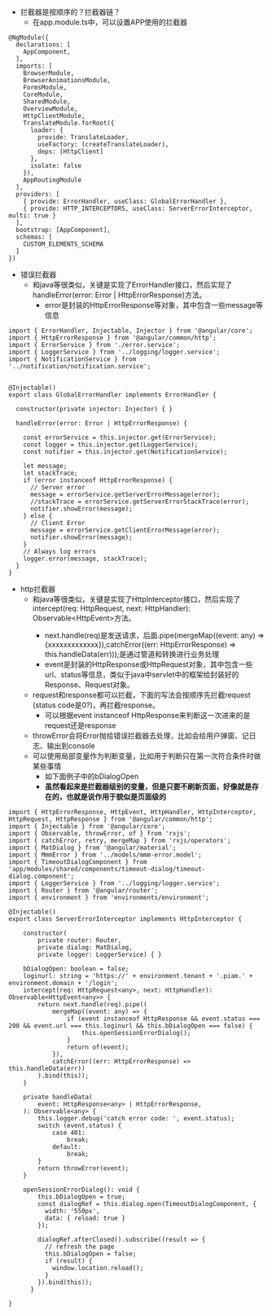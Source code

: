 * 拦截器是按顺序的？拦截器链？
    * 在app.module.ts中，可以设置APP使用的拦截器

```
@NgModule({
  declarations: [
    AppComponent,
  ],
  imports: [
    BrowserModule,
    BrowserAnimationsModule,
    FormsModule,
    CoreModule,
    SharedModule,
    OverviewModule,
    HttpClientModule,
    TranslateModule.forRoot({
      loader: {
        provide: TranslateLoader,
        useFactory: (createTranslateLoader),
        deps: [HttpClient]
      },
      isolate: false
    }),
    AppRoutingModule
  ],
  providers: [
    { provide: ErrorHandler, useClass: GlobalErrorHandler },
    { provide: HTTP_INTERCEPTORS, useClass: ServerErrorInterceptor, multi: true }
  ],
  bootstrap: [AppComponent],
  schemas: [
    CUSTOM_ELEMENTS_SCHEMA
  ]
})
```

* 错误拦截器
    * 和java等很类似，关键是实现了ErrorHandler接口，然后实现了handleError(error: Error | HttpErrorResponse)方法。
        * error是封装的HttpErrorResponse等对象，其中包含一些message等信息

```
import { ErrorHandler, Injectable, Injector } from '@angular/core';
import { HttpErrorResponse } from '@angular/common/http';
import { ErrorService } from './error.service';
import { LoggerService } from '../logging/logger.service';
import { NotificationService } from '../notification/notification.service';


@Injectable()
export class GlobalErrorHandler implements ErrorHandler {

  constructor(private injector: Injector) { }

  handleError(error: Error | HttpErrorResponse) {

    const errorService = this.injector.get(ErrorService);
    const logger = this.injector.get(LoggerService);
    const notifier = this.injector.get(NotificationService);

    let message;
    let stackTrace;
    if (error instanceof HttpErrorResponse) {
      // Server error
      message = errorService.getServerErrorMessage(error);
      //stackTrace = errorService.getServerErrorStackTrace(error);
      notifier.showError(message);
    } else {
      // Client Error
      message = errorService.getClientErrorMessage(error);
      notifier.showError(message);
    }
    // Always log errors
    logger.error(message, stackTrace);
  }
}
```

* http拦截器
    * 和java等很类似，关键是实现了HttpInterceptor接口，然后实现了intercept(req: HttpRequest<any>, next: HttpHandler): Observable<HttpEvent<any>>方法。
        * next.handle(req)是发送请求，后面.pipe(mergeMap((event: any) => {xxxxxxxxxxxxx}),catchError((err: HttpErrorResponse) => this.handleData(err)));是通过管道和转换进行业务处理
        * event是封装的HttpResponse或HttpRequest对象，其中包含一些url、status等信息，类似于java中servlet中的框架给封装好的Response、Request对象。
    * request和response都可以拦截，下面的写法会按顺序先拦截request (status code是0?)，再拦截response。
        * 可以根据event instanceof HttpResponse来判断这一次进来的是request还是response
    * throwError会将Error抛给错误拦截器去处理，比如会给用户弹窗、记日志、输出到console
    * 可以使用局部变量作为判断变量，比如用于判断只在第一次符合条件时做某些事情
        * 如下面例子中的bDialogOpen
        * **虽然看起来是拦截器级别的变量，但是只要不刷新页面，好像就是存在的，也就是说作用于貌似是页面级的**

```
import { HttpErrorResponse, HttpEvent, HttpHandler, HttpInterceptor, HttpRequest, HttpResponse } from '@angular/common/http';
import { Injectable } from '@angular/core';
import { Observable, throwError, of } from 'rxjs';
import { catchError, retry, mergeMap } from 'rxjs/operators';
import { MatDialog } from '@angular/material';
import { MmmError } from '../models/mmm-error.model';
import { TimeoutDialogComponent } from 'app/modules/shared/components/timeout-dialog/timeout-dialog.component';
import { LoggerService } from '../logging/logger.service';
import { Router } from '@angular/router';
import { environment } from 'environments/environment';

@Injectable()
export class ServerErrorInterceptor implements HttpInterceptor {

    constructor(
        private router: Router,
        private dialog: MatDialog,
        private logger: LoggerService) { }

    bDialogOpen: boolean = false;
    loginurl: string = 'https://' + environment.tenant + '.piam.' + environment.domain + '/login';
    intercept(req: HttpRequest<any>, next: HttpHandler): Observable<HttpEvent<any>> {
        return next.handle(req).pipe((
            mergeMap((event: any) => {
                if (event instanceof HttpResponse && event.status === 200 && event.url === this.loginurl && this.bDialogOpen === false) {
                    this.openSessionErrorDialog();
                }
                return of(event);
            }),
            catchError((err: HttpErrorResponse) => this.handleData(err))
        ).bind(this));
    }

    private handleData(
        event: HttpResponse<any> | HttpErrorResponse,
    ): Observable<any> {
        this.logger.debug('catch error code: ', event.status);
        switch (event.status) {
            case 401:
                break;
            default:
                break;
        }
        return throwError(event);
    }

    openSessionErrorDialog(): void {
        this.bDialogOpen = true;
        const dialogRef = this.dialog.open(TimeoutDialogComponent, {
          width: '550px',
          data: { reload: true }
        });

        dialogRef.afterClosed().subscribe((result => {
          // refresh the page
          this.bDialogOpen = false;
          if (result) {
            window.location.reload();
          }
        }).bind(this));
      }

}
```